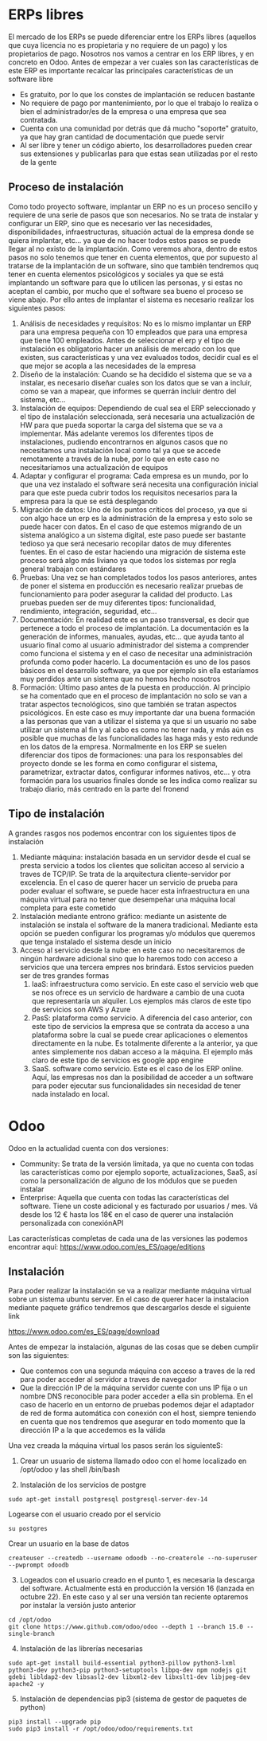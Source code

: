 # ERPs libres

El mercado de los ERPs se puede diferenciar entre los ERPs libres (aquellos que cuya licencia no es propietaria y no requiere de un pago) y los propietarios de pago. Nosotros nos vamos a centrar en los ERP libres, y en concreto en Odoo. Antes de empezar a ver cuales son las características de este ERP es importante recalcar las principales características de un software libre
-  Es gratuito, por lo que los constes de implantación se reducen bastante
-  No requiere de pago por mantenimiento, por lo que el trabajo lo realiza o bien el administrador/es de la empresa o una empresa que sea contratada.
-  Cuenta con una comunidad por detrás que dá mucho "soporte" gratuito, ya que hay gran cantidad de documentación que puede servir
-  Al ser libre y tener un código abierto, los desarrolladores pueden crear sus extensiones y publicarlas para que estas sean utilizadas por el resto de la gente


## Proceso de instalación

Como todo proyecto software, implantar un ERP no es un proceso sencillo y requiere de una serie de pasos que son necesarios. No se trata de instalar y configurar un ERP, sino que es necesario ver las necesidades, disponibilidades, infraestructuras, situación actual de la empresa donde se quiera implantar, etc... ya que de no hacer todos estos pasos se puede llegar al no existo de la implantación. Como veremos ahora, dentro de estos pasos no solo tenemos que tener en cuenta elementos, que por supuesto al tratarse de la implantación de un software, sino que también tendremos quq tener en cuenta elementos psicológicos y sociales ya que se está implantando un software para que lo utilicen las personas, y si estas no aceptan el cambio, por mucho que el software sea bueno el proceso se viene abajo. Por ello antes de implantar el sistema es necesario realizar los siguientes pasos: 

1. Análisis de necesidades y requisitos: No es lo mismo implantar un ERP para una empresa pequeña con 10 empleados que para una empresa que tiene 100 empleados. Antes de seleccionar el erp y el tipo de instalación es obligatorio hacer un análisis de mercado con los que existen, sus características y una vez evaluados todos, decidir cual es el que mejor se acopla a las necesidades de la empresa
2. Diseño de la instalación: Cuando se ha decidido el sistema que se va a instalar, es necesario diseñar cuales son los datos que se van a incluir, como se van a mapear, que informes se querrán incluir dentro del sistema, etc...
3. Instalación de equipos: Dependiendo de cual sea el ERP seleccionado y el tipo de instalación seleccionada, será necesaria una actualización de HW para que pueda soportar la carga del sistema que se va a implementar. Más adelante veremos los diferentes tipos de instalaciones, pudiendo encontrarnos en algunos casos que no necesitamos una instalación local como tal ya que se accede remotamente a través de la nube, por lo que en este caso no necesitaríamos una actualización de equipos
4. Adaptar y configurar el programa: Cada empresa es un mundo, por lo que una vez instalado el software será necesita una configuración inicial para que este pueda cubrir todos los requisitos necesarios para la empresa para la que se está desplegando
5. Migración de datos: Uno de los puntos críticos del proceso, ya que si con algo hace un erp es la administración de la empresa y esto solo se puede hacer con datos. En el caso de que estemos migrando de un sistema analógico a un sistema digital, este paso puede ser bastante tedioso ya que será necesario recopilar datos de muy diferentes fuentes. En el caso de estar haciendo una migración de sistema este proceso será algo más liviano ya que todos los sistemas por regla general trabajan con estándares
6. Pruebas: Una vez se han completados todos los pasos anteriores, antes de poner el sistema en producción es necesario realizar pruebas de funcionamiento para poder asegurar la calidad del producto. Las pruebas pueden ser de muy diferentes tipos: funcionalidad, rendimiento, integración, seguridad, etc...
7. Documentación: En realidad este es un paso transversal, es decir que pertenece a todo el proceso de implantación. La documentación es la generación de informes, manuales, ayudas, etc... que ayuda tanto al usuario final como al usuario administrador del sistema a comprender como funciona el sistema y en el caso de necesitar una administración profunda como poder hacerlo. La documentación es uno de los pasos básicos en el desarrollo software, ya que por ejemplo sin ella estaríamos muy perdidos ante un sistema que no hemos hecho nosotros
8. Formación: Último paso antes de la puesta en producción. Al principio se ha comentado que en el proceso de implantación no solo se van a tratar aspectos tecnológicos, sino que también se tratan aspectos psicológicos. En este caso es muy importante dar una buena formación a las personas que van a utilizar el sistema ya que si un usuario no sabe utilizar un sistema al fin y al cabo es como no tener nada, y más aún es posible que muchas de las funcionalidades las haga más y esto redunde en los datos de la empresa. Normalmente en los ERP se suelen diferenciar dos tipos de formaciones: una para los responsables del proyecto donde se les forma en como configurar el sistema, parametrizar, extractar datos, configurar informes nativos, etc... y otra formación para los usuarios finales donde se les indica como realizar su trabajo diario, más centrado en la parte del fronend

## Tipo de instalación

A grandes rasgos nos podemos encontrar con los siguientes tipos de instalación 

1. Mediante máquina: instalación basada en un servidor desde el cual se presta servicio a todos los clientes que solicitan acceso al servicio a traves de TCP/IP. Se trata de la arquitectura cliente-servidor por excelencia. En el caso de querer hacer un servicio de prueba para poder evaluar el software, se puede hacer esta infraestructura en una máquina virtual para no tener que desempeñar una máquina local completa para este cometido
2. Instalación mediante entrono gráfico: mediante un asistente de instalación se instala el software de la manera tradicional. Mediante esta opción se pueden configurar los programas y/o módulos que queremos que tenga instalado el sistema desde un inicio
3. Acceso al servicio desde la nube: en este caso no necesitaremos de ningún hardware adicional sino que lo haremos todo con acceso a servicios que una tercera empres nos brindará. Estos servicios pueden ser de tres grandes formas
   1. IaaS: infraestructura como servicio. En este caso el servicio web que se nos ofrece es un servicio de hardware a cambio de una cuota que representaría un alquiler. Los ejemplos más claros de este tipo de servicios son AWS y Azure
   2. PasS: plataforma como servicio. A diferencia del caso anterior, con este tipo de servicios la empresa que se contrata da acceso a una plataforma sobre la cual se puede crear aplicaciones o elementos directamente en la nube. Es totalmente diferente a la anterior, ya que antes simplemente nos daban acceso a la máquina. El ejemplo más claro de este tipo de servicios es google app engine
   3. SaaS. software como servicio. Este es el caso de los ERP online. Aquí, las empresas nos dan la posibilidad de acceder a un software para poder ejecutar sus funcionalidades sin necesidad de tener nada instalado en local. 

# Odoo

Odoo en la actualidad cuenta con dos versiones: 

- Community: Se trata de la versión limitada, ya que no cuenta con todas las características como por ejemplo soporte, actualizaciones, SaaS, así como la personalización de alguno de los módulos que se pueden instalar
- Enterprise: Aquella que cuenta con todas las características del software. Tiene un coste adicional y es facturado por usuarios / mes. Vá desde los 12 € hasta los 18€ en el caso de querer una instalación personalizada con conexiónAPI

Las características completas de cada una de las versiones las podemos encontrar aquí: https://www.odoo.com/es_ES/page/editions

## Instalación

Para poder realizar la instalación se va a realizar mediante máquina virtual sobre un sistema ubuntu server. En el caso de querer hacer la instalacion mediante paquete gráfico tendremos que descargarlos desde el siguiente link

https://www.odoo.com/es_ES/page/download

Antes de empezar la instalación, algunas de las cosas que se deben cumplir son las siguientes: 

- Que contemos con una segunda máquina con acceso a traves de la red para poder acceder al servidor a traves de navegador
- Que la dirección IP de la máquina servidor cuente con uns IP fija o un nombre DNS reconocible para poder acceder a ella sin problema. En el caso de hacerlo en un entorno de pruebas podemos dejar el adaptador de red de forma automática con conexión con el host, siempre teniendo en cuenta que nos tendremos que asegurar en todo momento que la dirección IP a la que accedemos es la válida

Una vez creada la máquina virtual los pasos serán los siguienteS: 

1. Crear un usuario de sistema llamado odoo con el home localizado en /opt/odoo y las shell /bin/bash

2. Instalación de los servicios de postgre

```shell
sudo apt-get install postgresql postgresql-server-dev-14
```
Logearse con el usuario creado por el servicio

```shell
su postgres
```

Crear un usuario en la base de datos 

```shell
createuser --createdb --username odoodb --no-createrole --no-superuser --pwprompt odoodb
```

3. Logeados con el usuario creado en el punto 1, es necesaria la descarga del software. Actualmente está en producción la versión 16 (lanzada en octubre 22). En este caso y al ser una versión tan reciente optaremos por instalar la versión justo anterior

```shell
cd /opt/odoo
git clone https://www.github.com/odoo/odoo --depth 1 --branch 15.0 --single-branch
```

4. Instalación de las librerías necesarias

```shell
sudo apt-get install build-essential python3-pillow python3-lxml python3-dev python3-pip python3-setuptools libpq-dev npm nodejs git gdebi libldap2-dev libsasl2-dev libxml2-dev libxslt1-dev libjpeg-dev apache2 -y
```

5. Instalación de dependencias pip3 (sistema de gestor de paquetes de python)

```shell
pip3 install --upgrade pip
sudo pip3 install -r /opt/odoo/odoo/requirements.txt
```